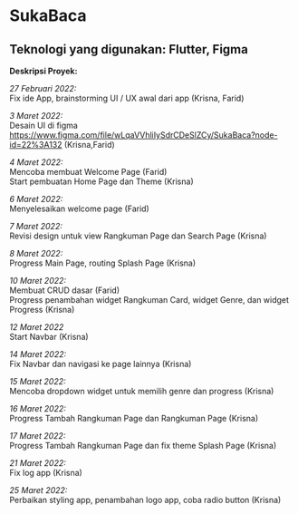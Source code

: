 # SukaBaca

## Teknologi yang digunakan: Flutter, Figma

**Deskripsi Proyek:**

*27 Februari 2022:*\
Fix ide App, brainstorming UI / UX awal dari app (Krisna, Farid)

*3 Maret 2022:*\
Desain UI di figma https://www.figma.com/file/wLqaVVhliIySdrCDeSlZCy/SukaBaca?node-id=22%3A132 (Krisna,Farid)  

*4 Maret 2022:*\
Mencoba membuat Welcome Page (Farid)  
Start pembuatan Home Page dan Theme (Krisna)  

*6 Maret 2022:*\
Menyelesaikan welcome page (Farid)

*7 Maret 2022:*\
Revisi design untuk view Rangkuman Page dan Search Page (Krisna)

*8 Maret 2022:*\
Progress Main Page, routing Splash Page (Krisna)

*10 Maret 2022:*\
Membuat CRUD dasar (Farid)\
Progress penambahan widget Rangkuman Card, widget Genre, dan widget Progress (Krisna)

*12 Maret 2022*\
Start Navbar (Krisna)

*14 Maret 2022:*\
Fix Navbar dan navigasi ke page lainnya (Krisna)

*15 Maret 2022:*\
Mencoba dropdown widget untuk memilih genre dan progress (Krisna)

*16 Maret 2022:*\
Progress Tambah Rangkuman Page dan Rangkuman Page (Krisna)

*17 Maret 2022:*\
Progress Tambah Rangkuman Page dan fix theme Splash Page (Krisna)

*21 Maret 2022:*\
Fix log app (Krisna)

*25 Maret 2022:*\
Perbaikan styling app, penambahan logo app, coba radio button (Krisna)

